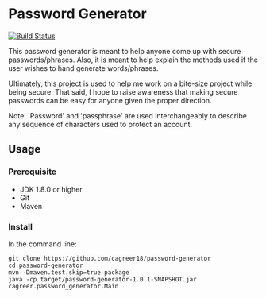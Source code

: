 # Password Generator
[![Build Status](https://travis-ci.com/cagreer18/password-generator.svg?branch=master)](https://travis-ci.com/cagreer18/password-generator)

This password generator is meant to help anyone come up with secure passwords/phrases. Also, it is meant to help explain the methods used if the user wishes to hand generate words/phrases.

Ultimately, this project is used to help me work on a bite-size project while being secure. That said, I hope to raise awareness that making secure passwords can be easy for anyone given the proper direction.

Note: 'Password' and 'passphrase' are used interchangeably to describe any sequence of characters used to protect an account.

## Usage

### Prerequisite
* JDK 1.8.0 or higher
* Git
* Maven


### Install

In the command line:

~~~
git clone https://github.com/cagreer18/password-generator
cd password-generator
mvn -Dmaven.test.skip=true package
java -cp target/password-generator-1.0.1-SNAPSHOT.jar cagreer.password_generator.Main
~~~
